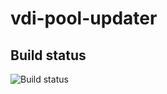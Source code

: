 # vdi-pool-updater

## Build status

![Build status](https://github.com/LMM-CDS/vdi-pool-updater/actions/workflows/test-and-lint.yml/badge.svg)